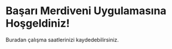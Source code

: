 <!DOCTYPE html>
<html lang="tr">
<head>
    <meta charset="UTF-8">
    <title>Başarı Merdiveni</title>
</head>
<body>
    <h1>Başarı Merdiveni Uygulamasına Hoşgeldiniz!</h1>
    <p>Buradan çalışma saatlerinizi kaydedebilirsiniz.</p>
</body>
</html>

